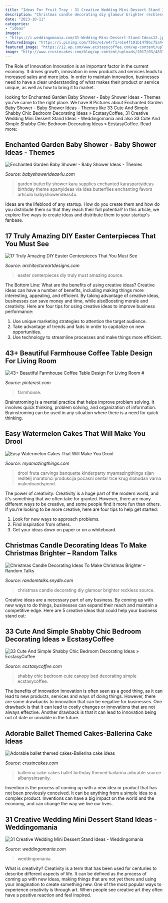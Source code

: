 ```yaml
---
title: "Ideas For Fruit Tray : 31 Creative Wedding Mini Dessert Stand Ideas"
description: "Christmas candle decorating diy glamour brighter reckless source"
date: "2023-10-11"
categories:
- "ideas"
images:
- "https://i.weddingomania.com/31-Wedding-Mini-Dessert-Stand-Ideas12.jpg"
featuredImage: "https://i.pinimg.com/736x/e1/e4/f1/e1e4f101b14f9bc75a44872c23209bc0.jpg"
featured_image: "https://i2.wp.com/www.ecstasycoffee.com/wp-content/uploads/2016/08/Shabby-Chic-Kids-Bedroom-With-A-Canopy-Bed.jpg?resize=600%2C800"
image: "http://www.crustncakes.com/blog/wp-content/uploads/2017/03/48376858164c1e93c32b1c74e8a7a579.jpg"
---
```



The Role of Innovation
Innovation is an important factor in the current economy. It drives growth, innovation in new products and services leads to increased sales and more jobs. In order to maintain innovation, businesses need to have a clear understanding of what makes their product or service unique, as well as how to bring it to market.

	

		
looking for Enchanted Garden Baby Shower - Baby Shower Ideas - Themes you've came to the right place. We have 8 Pictures about Enchanted Garden Baby Shower - Baby Shower Ideas - Themes like 33 Cute And Simple Shabby Chic Bedroom Decorating Ideas » EcstasyCoffee, 31 Creative Wedding Mini Dessert Stand Ideas - Weddingomania and also 33 Cute And Simple Shabby Chic Bedroom Decorating Ideas » EcstasyCoffee. Read more:
		
    
## Enchanted Garden Baby Shower - Baby Shower Ideas - Themes

<img loading=lazy src="https://babyshowerideas4u.com/wp-content/uploads/2014/01/994830_161397710711538_1592653542_n.jpg" onerror="this.onerror=null;this.src='https://tse3.mm.bing.net/th?id=OIP.ELxxeE8rIrKFP29MgBOsCAHaLI&amp;pid=15.1';" alt="Enchanted Garden Baby Shower - Baby Shower Ideas - Themes">

_Source: babyshowerideas4u.com_

>garden butterfly shower kara supplies enchanted karaspartyideas birthday theme spartyideas via idea butterflies enchanting favors artículo babyshowerideas4u. 

	

Ideas are the lifeblood of any startup. How do you create them and how do you distribute them so that they reach their full potential? In this article, we explore five ways to create ideas and distribute them to your startup's fanbase.

    
## 17 Truly Amazing DIY Easter Centerpieces That You Must See

<img loading=lazy src="https://www.architectureartdesigns.com/wp-content/uploads/2016/03/6-46.jpg" onerror="this.onerror=null;this.src='https://tse3.mm.bing.net/th?id=OIP.UC02xb7zqDX5iv7SizUuuQHaLG&amp;pid=15.1';" alt="17 Truly Amazing DIY Easter Centerpieces That You Must See">

_Source: architectureartdesigns.com_

>easter centerpieces diy truly must amazing source. 

	

The Bottom Line: What are the benefits of using creative ideas?
Creative ideas can have a number of benefits, including making things more interesting, appealing, and efficient. By taking advantage of creative ideas, businesses can save money and time, while alsoBoosting morale and creativity. Here are four tips for using creative ideas to improve business performance: 
1. Use unique marketing strategies to attention the target audience.
2. Take advantage of trends and fads in order to capitalize on new opportunities.
3. Use technology to streamline processes and make things more efficient. 

    
## 43+ Beautiful Farmhouse Coffee Table Design For Living Room #

<img loading=lazy src="https://i.pinimg.com/736x/e1/e4/f1/e1e4f101b14f9bc75a44872c23209bc0.jpg" onerror="this.onerror=null;this.src='https://tse2.mm.bing.net/th?id=OIP.inZPryD8MJIdKfbWKLvnIwHaJ4&amp;pid=15.1';" alt="43+ Beautiful Farmhouse Coffee Table Design For Living Room #">

_Source: pinterest.com_

>farmhouse. 

	

Brainstroming is a mental practice that helps improve problem solving. It involves quick thinking, problem solving, and organization of information. Brainstroming can be used in any situation where there is a need for quick thinking.

    
## Easy Watermelon Cakes That Will Make You Drool

<img loading=lazy src="https://myamazingthings.com/wp-content/uploads/2018/07/watermelon-cake-5-.jpg" onerror="this.onerror=null;this.src='https://tse3.mm.bing.net/th?id=OIP.ij0nMIzEr_M-aWdol9VMmgHaLH&amp;pid=15.1';" alt="Easy Watermelon Cakes That Will Make You Drool">

_Source: myamazingthings.com_

>drool fruta carvings banquette kinderparty myamazingthings sijan reditelj maratonci produkcija pocasni centar trce krug slobodan varna makedoandspend. 

	

The power of creativity:
Creativity is a huge part of the modern world, and it's something that we often take for granted. However, there are many different ways to be creative, and some people find it more fun than others. If you're looking to be more creative, here are four tips to help get started:
1. Look for new ways to approach problems.
2. Find inspiration from others.
3. Get your ideas down on paper or on a whiteboard.

    
## Christmas Candle Decorating Ideas To Make Christmas Brighter – Random Talks

<img loading=lazy src="https://randomtalks.snydle.com/files/2014/11/diy-christmas-candle.jpg" onerror="this.onerror=null;this.src='https://tse1.mm.bing.net/th?id=OIP.nEiaRH0Bee8JnbVA3q2i7AHaK_&amp;pid=15.1';" alt="Christmas Candle Decorating Ideas To Make Christmas Brighter – Random Talks">

_Source: randomtalks.snydle.com_

>christmas candle decorating diy glamour brighter reckless source. 

	

Creative ideas are a necessary part of any business. By coming up with new ways to do things, businesses can expand their reach and maintain a competitive edge. Here are 5 creative ideas that could help your business stand out: 

    
## 33 Cute And Simple Shabby Chic Bedroom Decorating Ideas » EcstasyCoffee

<img loading=lazy src="https://i2.wp.com/www.ecstasycoffee.com/wp-content/uploads/2016/08/Shabby-Chic-Kids-Bedroom-With-A-Canopy-Bed.jpg?resize=600%2C800" onerror="this.onerror=null;this.src='https://tse1.mm.bing.net/th?id=OIP.oVXacVJx3FoYQ5XCMhbWGAHaJ4&amp;pid=15.1';" alt="33 Cute And Simple Shabby Chic Bedroom Decorating Ideas » EcstasyCoffee">

_Source: ecstasycoffee.com_

>shabby chic bedroom cute canopy bed decorating simple ecstasycoffee. 

	

The benefits of innovation
Innovation is often seen as a good thing, as it can lead to new products, services and ways of doing things. However, there are some drawbacks to innovation that can be negative for businesses. One drawback is that it can lead to costly changes or innovations that are not always effective. Another drawback is that it can lead to innovation being out of date or unviable in the future.

    
## Adorable Ballet Themed Cakes-Ballerina Cake Ideas

<img loading=lazy src="http://www.crustncakes.com/blog/wp-content/uploads/2017/03/48376858164c1e93c32b1c74e8a7a579.jpg" onerror="this.onerror=null;this.src='https://tse2.mm.bing.net/th?id=OIP.kD_PNnbHbo2H2OheaNoSwQHaNL&amp;pid=15.1';" alt="Adorable ballet themed cakes-Ballerina cake ideas">

_Source: crustncakes.com_

>ballerina cake cakes ballet birthday themed bailarina adorable source albanysinsanity. 

	

Invention is the process of coming up with a new idea or product that has not been previously conceived. It can be anything from a simple idea to a complex product. Inventions can have a big impact on the world and the economy, and can change the way we live our lives.

    
## 31 Creative Wedding Mini Dessert Stand Ideas - Weddingomania

<img loading=lazy src="https://i.weddingomania.com/31-Wedding-Mini-Dessert-Stand-Ideas12.jpg" onerror="this.onerror=null;this.src='https://tse4.mm.bing.net/th?id=OIP.SPUlYHZFIRJgflTp2sl5twAAAA&amp;pid=15.1';" alt="31 Creative Wedding Mini Dessert Stand Ideas - Weddingomania">

_Source: weddingomania.com_

>weddingomania. 

	

What is creativity?
Creativity is a term that has been used for centuries to describe different aspects of life. It can be defined as the process of coming up with new ideas, making things that are not yet there and using your imagination to create something new. One of the most popular ways to experience creativity is through art. When people see creative art they often have a positive reaction and feel inspired.

